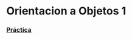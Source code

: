 <h1>Orientacion a Objetos 1</h1>

<h3><strong><a href="/Practica/oo1-2022-main/practica#ejercicios-prácticos" target="_blank">Práctica</a></strong></h3>
